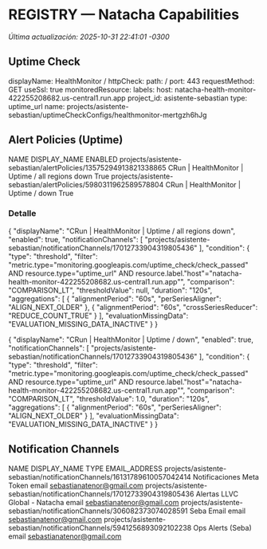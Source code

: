 # REGISTRY — Natacha Capabilities
_Última actualización: 2025-10-31 22:41:01 -0300_

## Uptime Check
displayName: HealthMonitor /
httpCheck:
  path: /
  port: 443
  requestMethod: GET
  useSsl: true
monitoredResource:
  labels:
    host: natacha-health-monitor-422255208682.us-central1.run.app
    project_id: asistente-sebastian
  type: uptime_url
name: projects/asistente-sebastian/uptimeCheckConfigs/healthmonitor-mertgzh6hJg

## Alert Policies (Uptime)
NAME                                                             DISPLAY_NAME                                      ENABLED
projects/asistente-sebastian/alertPolicies/13575294913821338865  CRun | HealthMonitor | Uptime / all regions down  True
projects/asistente-sebastian/alertPolicies/5980311962589578804   CRun | HealthMonitor | Uptime / down              True

### Detalle

{
  "displayName": "CRun | HealthMonitor | Uptime / all regions down",
  "enabled": true,
  "notificationChannels": [
    "projects/asistente-sebastian/notificationChannels/17012733904319805436"
  ],
  "condition": {
    "type": "threshold",
    "filter": "metric.type=\"monitoring.googleapis.com/uptime_check/check_passed\" AND resource.type=\"uptime_url\" AND resource.label.\"host\"=\"natacha-health-monitor-422255208682.us-central1.run.app\"",
    "comparison": "COMPARISON_LT",
    "thresholdValue": null,
    "duration": "120s",
    "aggregations": [
      {
        "alignmentPeriod": "60s",
        "perSeriesAligner": "ALIGN_NEXT_OLDER"
      },
      {
        "alignmentPeriod": "60s",
        "crossSeriesReducer": "REDUCE_COUNT_TRUE"
      }
    ],
    "evaluationMissingData": "EVALUATION_MISSING_DATA_INACTIVE"
  }
}

{
  "displayName": "CRun | HealthMonitor | Uptime / down",
  "enabled": true,
  "notificationChannels": [
    "projects/asistente-sebastian/notificationChannels/17012733904319805436"
  ],
  "condition": {
    "type": "threshold",
    "filter": "metric.type=\"monitoring.googleapis.com/uptime_check/check_passed\" AND resource.type=\"uptime_url\" AND resource.label.\"host\"=\"natacha-health-monitor-422255208682.us-central1.run.app\"",
    "comparison": "COMPARISON_LT",
    "thresholdValue": 1.0,
    "duration": "120s",
    "aggregations": [
      {
        "alignmentPeriod": "60s",
        "perSeriesAligner": "ALIGN_NEXT_OLDER"
      }
    ],
    "evaluationMissingData": "EVALUATION_MISSING_DATA_INACTIVE"
  }
}

## Notification Channels
NAME                                                                    DISPLAY_NAME                   TYPE   EMAIL_ADDRESS
projects/asistente-sebastian/notificationChannels/16131789610057042414  Notificaciones Meta Token      email  sebastianatenor@gmail.com
projects/asistente-sebastian/notificationChannels/17012733904319805436  Alertas LLVC Global - Natacha  email  sebastianatenor@gmail.com
projects/asistente-sebastian/notificationChannels/306082373074028591    Seba Email                     email  sebastianatenor@gmail.com
projects/asistente-sebastian/notificationChannels/5941256893092102238   Ops Alerts (Seba)              email  sebastianatenor@gmail.com
